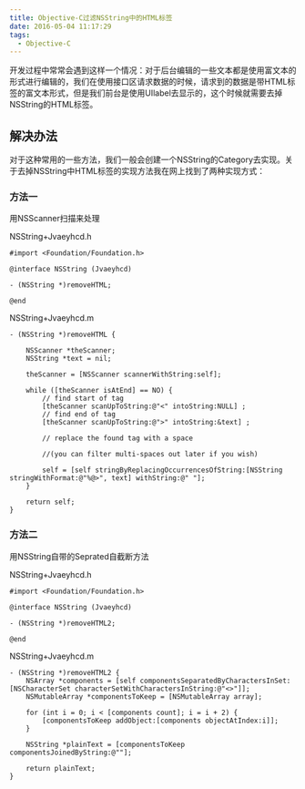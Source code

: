 ```yaml
---
title: Objective-C过滤NSString中的HTML标签
date: 2016-05-04 11:17:29
tags:
  - Objective-C
---
```


开发过程中常常会遇到这样一个情况：对于后台编辑的一些文本都是使用富文本的形式进行编辑的，我们在使用接口区请求数据的时候，请求到的数据是带HTML标签的富文本形式，但是我们前台是使用UIlabel去显示的，这个时候就需要去掉NSString的HTML标签。

## 解决办法

对于这种常用的一些方法，我们一般会创建一个NSString的Category去实现。关于去掉NSString中HTML标签的实现方法我在网上找到了两种实现方式：

### 方法一
用NSScanner扫描来处理

<!-- more -->

NSString+Jvaeyhcd.h
```
#import <Foundation/Foundation.h>

@interface NSString (Jvaeyhcd)

- (NSString *)removeHTML;

@end
```

NSString+Jvaeyhcd.m
```
- (NSString *)removeHTML {
    
    NSScanner *theScanner;
    NSString *text = nil;
    
    theScanner = [NSScanner scannerWithString:self];

    while ([theScanner isAtEnd] == NO) {
        // find start of tag
        [theScanner scanUpToString:@"<" intoString:NULL] ;
        // find end of tag
        [theScanner scanUpToString:@">" intoString:&text] ;
        
        // replace the found tag with a space
        
        //(you can filter multi-spaces out later if you wish)
        
        self = [self stringByReplacingOccurrencesOfString:[NSString stringWithFormat:@"%@>", text] withString:@" "];
    }
    
    return self;
}

```

### 方法二
用NSString自带的Seprated自截断方法

NSString+Jvaeyhcd.h
```
#import <Foundation/Foundation.h>

@interface NSString (Jvaeyhcd)

- (NSString *)removeHTML2;

@end
```

NSString+Jvaeyhcd.m
```
- (NSString *)removeHTML2 {
    NSArray *components = [self componentsSeparatedByCharactersInSet:[NSCharacterSet characterSetWithCharactersInString:@"<>"]];
    NSMutableArray *componentsToKeep = [NSMutableArray array];
    
    for (int i = 0; i < [components count]; i = i + 2) {
        [componentsToKeep addObject:[components objectAtIndex:i]];
    }
    
    NSString *plainText = [componentsToKeep componentsJoinedByString:@""];
    
    return plainText;
}
```